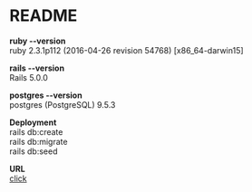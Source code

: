 # README

<p>
  <strong>ruby --version</strong><br />
  ruby 2.3.1p112 (2016-04-26 revision 54768) [x86_64-darwin15]
</p>
<p>
  <strong>rails --version</strong><br />
  Rails 5.0.0
</p>
<p>
  <strong>postgres --version</strong><br />
  postgres (PostgreSQL) 9.5.3
</p>

<p>
  <strong>Deployment</strong><br />
  rails db:create<br />
  rails db:migrate<br />
  rails db:seed<br />
</p>
<p>
  <strong>URL</strong><br />
  <a href="http://sound-dashboard.herokuapp.com/">click</a>
</p>
